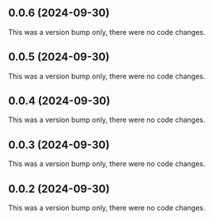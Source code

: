 ## 0.0.6 (2024-09-30)

This was a version bump only, there were no code changes.

## 0.0.5 (2024-09-30)

This was a version bump only, there were no code changes.

## 0.0.4 (2024-09-30)

This was a version bump only, there were no code changes.

## 0.0.3 (2024-09-30)

This was a version bump only, there were no code changes.

## 0.0.2 (2024-09-30)

This was a version bump only, there were no code changes.